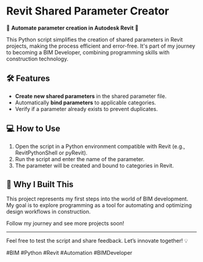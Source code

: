 # Revit Shared Parameter Creator  

🚀 **Automate parameter creation in Autodesk Revit** 🚀  

This Python script simplifies the creation of shared parameters in Revit projects, making the process efficient and error-free. It's part of my journey to becoming a BIM Developer, combining programming skills with construction technology.  

## 🛠️ Features  
- **Create new shared parameters** in the shared parameter file.  
- Automatically **bind parameters** to applicable categories.  
- Verify if a parameter already exists to prevent duplicates.  

## 💻 How to Use  
1. Open the script in a Python environment compatible with Revit (e.g., RevitPythonShell or pyRevit).  
2. Run the script and enter the name of the parameter.  
3. The parameter will be created and bound to categories in Revit.  

## 🎯 Why I Built This  
This project represents my first steps into the world of BIM development. My goal is to explore programming as a tool for automating and optimizing design workflows in construction.  

Follow my journey and see more projects soon!  

---  
Feel free to test the script and share feedback. Let’s innovate together! 💡  

#BIM #Python #Revit #Automation #BIMDeveloper  
